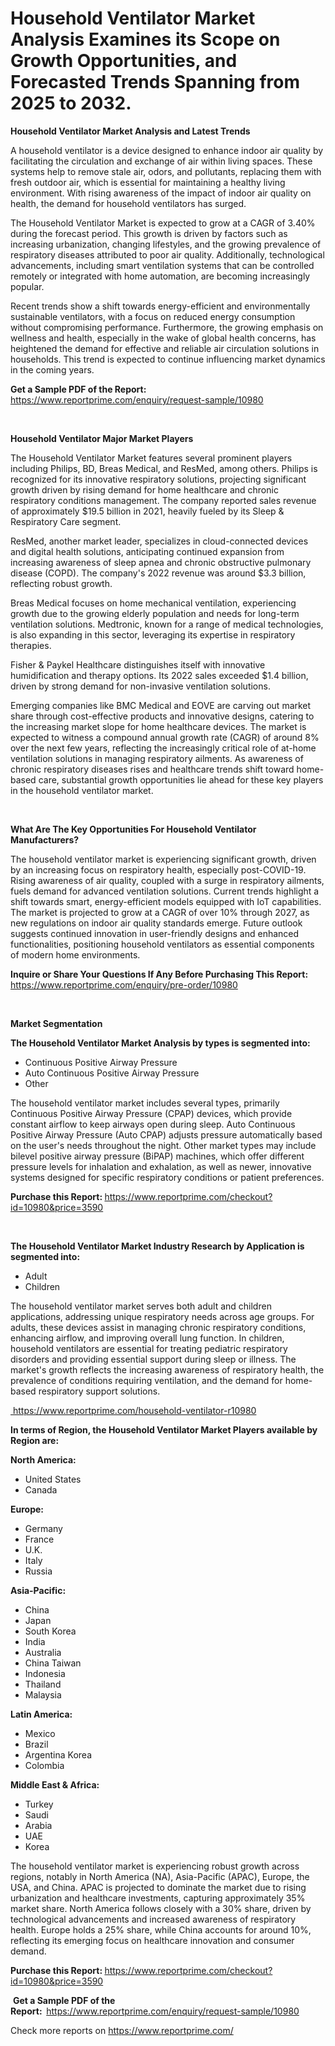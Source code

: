 <p><h1>Household Ventilator Market Analysis Examines its Scope on Growth Opportunities, and Forecasted Trends Spanning from 2025 to 2032.</h1></p><p><strong>Household Ventilator Market Analysis and Latest Trends</strong></p>
<p><p>A household ventilator is a device designed to enhance indoor air quality by facilitating the circulation and exchange of air within living spaces. These systems help to remove stale air, odors, and pollutants, replacing them with fresh outdoor air, which is essential for maintaining a healthy living environment. With rising awareness of the impact of indoor air quality on health, the demand for household ventilators has surged.</p><p>The Household Ventilator Market is expected to grow at a CAGR of 3.40% during the forecast period. This growth is driven by factors such as increasing urbanization, changing lifestyles, and the growing prevalence of respiratory diseases attributed to poor air quality. Additionally, technological advancements, including smart ventilation systems that can be controlled remotely or integrated with home automation, are becoming increasingly popular.</p><p>Recent trends show a shift towards energy-efficient and environmentally sustainable ventilators, with a focus on reduced energy consumption without compromising performance. Furthermore, the growing emphasis on wellness and health, especially in the wake of global health concerns, has heightened the demand for effective and reliable air circulation solutions in households. This trend is expected to continue influencing market dynamics in the coming years.</p></p>
<p><strong>Get a Sample PDF of the Report:&nbsp;</strong> <a href="https://www.reportprime.com/enquiry/request-sample/10980?utm_campaign=1894&utm_medium=2&utm_source=Github&utm_content=ia&utm_term=20032025&utm_id=household-ventilator">https://www.reportprime.com/enquiry/request-sample/10980</a></p>
<p>&nbsp;</p>
<p><strong>Household Ventilator Major Market Players</strong></p>
<p><p>The Household Ventilator Market features several prominent players including Philips, BD, Breas Medical, and ResMed, among others. Philips is recognized for its innovative respiratory solutions, projecting significant growth driven by rising demand for home healthcare and chronic respiratory conditions management. The company reported sales revenue of approximately $19.5 billion in 2021, heavily fueled by its Sleep & Respiratory Care segment.</p><p>ResMed, another market leader, specializes in cloud-connected devices and digital health solutions, anticipating continued expansion from increasing awareness of sleep apnea and chronic obstructive pulmonary disease (COPD). The company's 2022 revenue was around $3.3 billion, reflecting robust growth.</p><p>Breas Medical focuses on home mechanical ventilation, experiencing growth due to the growing elderly population and needs for long-term ventilation solutions. Medtronic, known for a range of medical technologies, is also expanding in this sector, leveraging its expertise in respiratory therapies.</p><p>Fisher & Paykel Healthcare distinguishes itself with innovative humidification and therapy options. Its 2022 sales exceeded $1.4 billion, driven by strong demand for non-invasive ventilation solutions.</p><p>Emerging companies like BMC Medical and EOVE are carving out market share through cost-effective products and innovative designs, catering to the increasing market slope for home healthcare devices. The market is expected to witness a compound annual growth rate (CAGR) of around 8% over the next few years, reflecting the increasingly critical role of at-home ventilation solutions in managing respiratory ailments. As awareness of chronic respiratory diseases rises and healthcare trends shift toward home-based care, substantial growth opportunities lie ahead for these key players in the household ventilator market.</p></p>
<p>&nbsp;</p>
<p><strong>What Are The Key Opportunities For Household Ventilator Manufacturers?</strong></p>
<p><p>The household ventilator market is experiencing significant growth, driven by an increasing focus on respiratory health, especially post-COVID-19. Rising awareness of air quality, coupled with a surge in respiratory ailments, fuels demand for advanced ventilation solutions. Current trends highlight a shift towards smart, energy-efficient models equipped with IoT capabilities. The market is projected to grow at a CAGR of over 10% through 2027, as new regulations on indoor air quality standards emerge. Future outlook suggests continued innovation in user-friendly designs and enhanced functionalities, positioning household ventilators as essential components of modern home environments.</p></p>
<p><strong>Inquire or Share Your Questions If Any Before Purchasing This Report:</strong> <a href="https://www.reportprime.com/enquiry/pre-order/10980?utm_campaign=1894&utm_medium=2&utm_source=Github&utm_content=ia&utm_term=20032025&utm_id=household-ventilator">https://www.reportprime.com/enquiry/pre-order/10980</a></p>
<p>&nbsp;</p>
<p><strong>Market Segmentation</strong></p>
<p><strong>The Household Ventilator Market Analysis by types is segmented into:</strong></p>
<p><ul><li>Continuous Positive Airway Pressure</li><li>Auto Continuous Positive Airway Pressure</li><li>Other</li></ul></p>
<p><p>The household ventilator market includes several types, primarily Continuous Positive Airway Pressure (CPAP) devices, which provide constant airflow to keep airways open during sleep. Auto Continuous Positive Airway Pressure (Auto CPAP) adjusts pressure automatically based on the user's needs throughout the night. Other market types may include bilevel positive airway pressure (BiPAP) machines, which offer different pressure levels for inhalation and exhalation, as well as newer, innovative systems designed for specific respiratory conditions or patient preferences.</p></p>
<p><strong>Purchase this Report:&nbsp;</strong><a href="https://www.reportprime.com/checkout?id=10980&price=3590&utm_campaign=1894&utm_medium=2&utm_source=Github&utm_content=ia&utm_term=20032025&utm_id=household-ventilator">https://www.reportprime.com/checkout?id=10980&price=3590</a></p>
<p>&nbsp;</p>
<p><strong>The Household Ventilator Market Industry Research by Application is segmented into:</strong></p>
<p><ul><li>Adult</li><li>Children</li></ul></p>
<p><p>The household ventilator market serves both adult and children applications, addressing unique respiratory needs across age groups. For adults, these devices assist in managing chronic respiratory conditions, enhancing airflow, and improving overall lung function. In children, household ventilators are essential for treating pediatric respiratory disorders and providing essential support during sleep or illness. The market's growth reflects the increasing awareness of respiratory health, the prevalence of conditions requiring ventilation, and the demand for home-based respiratory support solutions.</p></p>
<p><a href="https://www.reportprime.com/household-ventilator-r10980?utm_campaign=1894&utm_medium=2&utm_source=Github&utm_content=ia&utm_term=20032025&utm_id=household-ventilator">&nbsp;https://www.reportprime.com/household-ventilator-r10980</a></p>
<p><strong>In terms of Region, the Household Ventilator Market Players available by Region are:</strong></p>
<p>
    <p> <strong> North America: </strong>
        <ul>
            <li>United States</li>
            <li>Canada</li>
        </ul>
        </p> 
    <p> <strong> Europe: </strong>
        <ul>
            <li>Germany</li>
            <li>France</li>
            <li>U.K.</li>
            <li>Italy</li>
            <li>Russia</li>
        </ul>
        </p> 
    <p> <strong> Asia-Pacific: </strong>
        <ul>
            <li>China</li>
            <li>Japan</li>
            <li>South Korea</li>
            <li>India</li>
            <li>Australia</li>
            <li>China Taiwan</li>
            <li>Indonesia</li>
            <li>Thailand</li>
            <li>Malaysia</li>
        </ul>
        </p> 
    <p> <strong> Latin America: </strong>
        <ul>
            <li>Mexico</li>
            <li>Brazil</li>
            <li>Argentina Korea</li>
            <li>Colombia</li>
        </ul>
        </p> 
    <p> <strong> Middle East & Africa: </strong>
        <ul>
            <li>Turkey</li>
            <li>Saudi</li>
            <li>Arabia</li>
            <li>UAE</li>
            <li>Korea</li>
        </ul>
    </p>
    </p>
<p><p>The household ventilator market is experiencing robust growth across regions, notably in North America (NA), Asia-Pacific (APAC), Europe, the USA, and China. APAC is projected to dominate the market due to rising urbanization and healthcare investments, capturing approximately 35% market share. North America follows closely with a 30% share, driven by technological advancements and increased awareness of respiratory health. Europe holds a 25% share, while China accounts for around 10%, reflecting its emerging focus on healthcare innovation and consumer demand.</p></p>
<p><strong>Purchase this Report: </strong><a href="https://www.reportprime.com/checkout?id=10980&price=3590&utm_campaign=1894&utm_medium=2&utm_source=Github&utm_content=ia&utm_term=20032025&utm_id=household-ventilator">https://www.reportprime.com/checkout?id=10980&price=3590</a></p>
<p>&nbsp;<strong>Get a Sample PDF of the Report:&nbsp;&nbsp;</strong><a href="https://www.reportprime.com/enquiry/request-sample/10980?utm_campaign=1894&utm_medium=2&utm_source=Github&utm_content=ia&utm_term=20032025&utm_id=household-ventilator">https://www.reportprime.com/enquiry/request-sample/10980</a></p>
<p><strong></strong></p>
<p>Check more reports on <a href="https://www.reportprime.com/?utm_campaign=1894&utm_medium=2&utm_source=Github&utm_content=ia&utm_term=20032025&utm_id=household-ventilator">https://www.reportprime.com/</a></p>